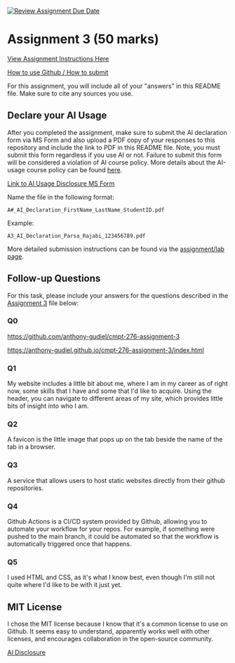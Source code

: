 [![Review Assignment Due Date](https://classroom.github.com/assets/deadline-readme-button-24ddc0f5d75046c5622901739e7c5dd533143b0c8e959d652212380cedb1ea36.svg)](https://classroom.github.com/a/yk_XUkky)
# Assignment 3 (50 marks)

[View Assignment Instructions Here](A3.md)

[How to use Github / How to submit](https://parsa-rajabi.github.io/cmpt-276/#/assignment-lab-details?id=submission)

For this assignment, you will include all of your "answers" in this README file. Make sure to cite any sources you use.

## Declare your AI Usage

After you completed the assignment, make sure to submit the AI declaration form via MS Form and also upload a PDF copy of your responses to this repository and include the link to PDF in this README file. Note, you must submit this form regardless if you use AI or not. Failure to submit this form will be considered a violation of AI course policy. More details about the AI-usage course policy can be found [here](https://parsa-rajabi.github.io/cmpt-276/#/ai-policy).

[Link to AI Usage Disclosure MS Form](http://bit.ly/276-AI)

Name the file in the following format: 

`A#_AI_Declaration_FirstName_LastName_StudentID.pdf`

Example:

`A3_AI_Declaration_Parsa_Rajabi_123456789.pdf`


More detailed submission instructions can be found via the [assignment/lab page](https://parsa-rajabi.github.io/cmpt-276/#/assignment-lab-details).

## Follow-up Questions

For this task, please include your answers for the questions described in the [Assignment 3](A3.md) file below:

### Q0

https://github.com/anthony-gudiel/cmpt-276-assignment-3

https://anthony-gudiel.github.io/cmpt-276-assignment-3/index.html

### Q1

My website includes a little bit about me, where I am in my career as of right now, some skills that I have and some that I'd like to acquire. Using the header, you can navigate to different areas of my site, which provides little bits of insight into who I am. 

### Q2

A favicon is the little image that pops up on the tab beside the name of the tab in a browser.

### Q3

A service that allows users to host static websites directly from their github repositories.

### Q4

Github Actions is a CI/CD system provided by Github, allowing you to automate your workflow for your repos. For example, if something were pushed to the main branch, it could be automated so that the workflow is automatically triggered once that happens.

### Q5

I used HTML and CSS, as it's what I know best, even though I'm still not quite where I'd like to be with it just yet. 

## MIT License
I chose the MIT license because I know that it's a common license to use on Github. It seems easy to understand, apparently works well with other licenses, and encourages collaboration in the open-source community.

[AI Disclosure](A3_AI_Declaration_Anthony_Gudiel_301548411.pdf)